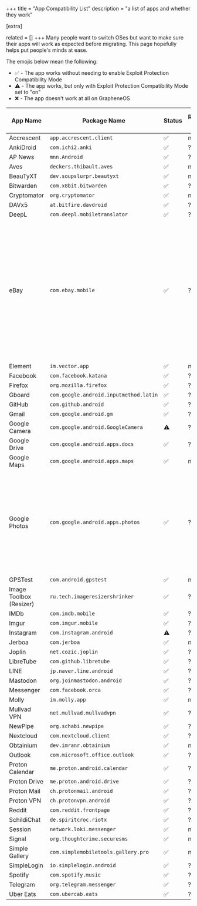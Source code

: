 +++
title = "App Compatibility List"
description = "a list of apps and whether they work"

[extra]

related = []
+++
Many people want to switch OSes but want to make sure their apps will work as expected
before migrating. This page hopefully helps put people's minds at ease.

The emojis below mean the following:

- ✅ - The app works without needing to enable Exploit Protection Compatibility Mode
- ⚠️ - The app works, but only with Exploit Protection Compatibility Mode set to "on"
- ❌ - The app doesn't work at all on GrapheneOS

|App Name|Package Name|Status|Requires GMS|Requires Installed by Play|Comments|
|---|---|---|---|---|---|
|Accrescent|`app.accrescent.client`|✅|no|no||
|AnkiDroid|`com.ichi2.anki`|✅|?|?||
|AP News|`mnn.Android`|✅|?|?||
|Aves|`deckers.thibault.aves`|✅|no|no||
|BeauTyXT|`dev.soupslurpr.beautyxt`|✅|no|no||
|Bitwarden|`com.x8bit.bitwarden`|✅|?|?||
|Cryptomator|`org.cryptomator`|✅|no|no||
|DAVx5|`at.bitfire.davdroid`|✅|?|no||
|DeepL|`com.deepl.mobiletranslator`|✅|?|?||
|eBay|`com.ebay.mobile`|✅|?|?|This app attempts to check hardware attestation via Google Play. It may crash if Google Play does not have Network access. If an error occurs, try granting Google Play Network access and try again.|
|Element|`im.vector.app`|✅|no|no||
|Facebook|`com.facebook.katana`|✅|?|?||
|Firefox|`org.mozilla.firefox`|✅|?|?||
|Gboard|`com.google.android.inputmethod.latin`|✅|?|?||
|GitHub|`com.github.android`|✅|?|?||
|Gmail|`com.google.android.gm`|✅|?|?||
|Google Camera|`com.google.android.GoogleCamera`|⚠️|?|no||
|Google Drive|`com.google.android.apps.docs`|✅|?|?||
|Google Maps|`com.google.android.apps.maps`|✅|no|no||
|Google Photos|`com.google.android.apps.photos`|✅|?|?|The app needs access to the Internet to download some stuff for some functionality. After running once, Network access can be revoked.|
|GPSTest|`com.android.gpstest`|✅|no|no||
|Image Toolbox (Resizer)|`ru.tech.imageresizershrinker`|✅|?|?||
|IMDb|`com.imdb.mobile`|✅|?|?||
|Imgur|`com.imgur.mobile`|✅|?|?||
|Instagram|`com.instagram.android`|⚠️|?|?||
|Jerboa|`com.jerboa`|✅|no|no||
|Joplin|`net.cozic.joplin`|✅|?|?||
|LibreTube|`com.github.libretube`|✅|?|?||
|LINE|`jp.naver.line.android`|✅|?|?||
|Mastodon|`org.joinmastodon.android`|✅|?|?||
|Messenger|`com.facebook.orca`|✅|?|?||
|Molly|`im.molly.app`|✅|no|no||
|Mullvad VPN|`net.mullvad.mullvadvpn`|✅|?|no||
|NewPipe|`org.schabi.newpipe`|✅|?|no||
|Nextcloud|`com.nextcloud.client`|✅|?|no||
|Obtainium|`dev.imranr.obtainium`|✅|no|no||
|Outlook|`com.microsoft.office.outlook`|✅|?|?||
|Proton Calendar|`me.proton.android.calendar`|✅|?|?||
|Proton Drive|`me.proton.android.drive`|✅|?|?||
|Proton Mail|`ch.protonmail.android`|✅|?|?||
|Proton VPN|`ch.protonvpn.android`|✅|?|?||
|Reddit|`com.reddit.frontpage`|✅|?|?||
|SchildiChat|`de.spiritcroc.riotx`|✅|?|?||
|Session|`network.loki.messenger`|✅|no|no||
|Signal|`org.thoughtcrime.securesms`|✅|no|no||
|Simple Gallery|`com.simplemobiletools.gallery.pro`|✅|no|no||
|SimpleLogin|`io.simplelogin.android`|✅|?|?||
|Spotify|`com.spotify.music`|✅|?|?||
|Telegram|`org.telegram.messenger`|✅|?|?||
|Uber Eats|`com.ubercab.eats`|✅|?|?||

